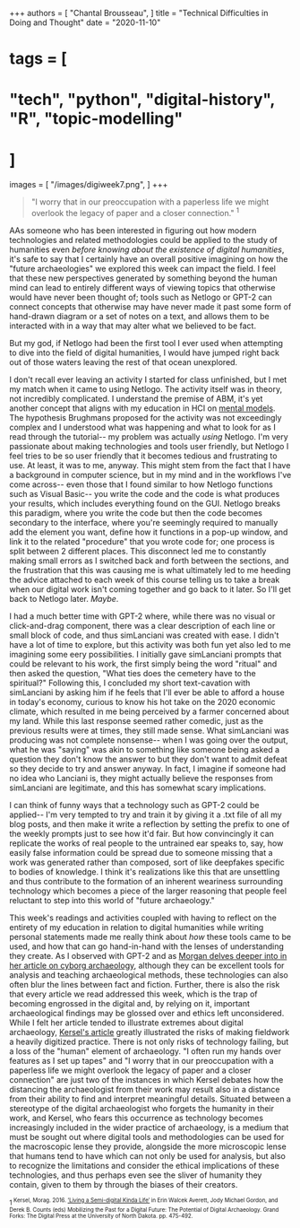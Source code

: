 +++
authors = [
    "Chantal Brousseau",
]
title = "Technical Difficulties in Doing and Thought"
date = "2020-11-10"
# tags = [
#     "tech", "python", "digital-history", "R", "topic-modelling"
# ]
images = [
"/images/digiweek7.png",
]
+++

> "I worry that in our preoccupation with a paperless life we might overlook the legacy of paper and a closer connection." <sup>1<sup>

AAs someone who has been interested in figuring out how modern technologies and related methodologies could be applied to the study of humanities even *before knowing about the existence of digital humanities*, it's safe to say that I certainly have an overall positive imagining on how the "future archaeologies" we explored this week can impact the field. I feel that these new perspectives generated by something beyond the human mind can lead to entirely different ways of viewing topics that otherwise would have never been thought of; tools such as Netlogo or GPT-2 can connect concepts that otherwise may have never made it past some form of hand-drawn diagram or a set of notes on a text, and allows them to be interacted with in a way that may alter what we believed to be fact.

But my god, if Netlogo had been the first tool I ever used when attempting to dive into the field of digital humanities, I would have jumped right back out of those waters leaving the rest of that ocean unexplored.

I don't recall ever leaving an activity I started for class unfinished, but I met my match when it came to using Netlogo. The activity itself was in theory, not incredibly complicated. I understand the premise of ABM, it's yet another concept that aligns with my education in HCI on [mental models](https://www.nngroup.com/articles/mental-models/). The hypothesis Brughmans proposed for the activity was not exceedingly complex and I understood what was happening and what to look for as I read through the tutorial-- my problem was actually *using* Netlogo. I'm very passionate about making technologies and tools user friendly, but Netlogo I feel tries to be so user friendly that it becomes tedious and frustrating to use. At least, it was to me, anyway. This might stem from the fact that I have a background in computer science, but in my mind and in the workflows I've come across-- even those that I found similar to how Netlogo functions such as Visual Basic-- you write the code and the code is what produces your results, which includes everything found on the GUI. Netlogo breaks this paradigm, where you write the code but then the code becomes secondary to the interface, where you're seemingly required to manually add the element you want, define how it functions in a pop-up window, and link it to the related "procedure" that you wrote code for; one process is split between 2 different places. This disconnect led me to constantly making small errors as I switched back and forth between the sections, and the frustration that this was causing me is what ultimately led to me heeding the advice attached to each week of this course telling us to take a break when our digital work isn't coming together and go back to it later. So I'll get back to Netlogo later. *Maybe*.

I had a much better time with GPT-2 where, while there was no visual or click-and-drag component, there was a clear description of each line or small block of code, and thus simLanciani was created with ease. I didn't have a lot of time to explore, but this activity was both fun yet also led to me imagining some eery possibilities. I initially gave simLanciani prompts that could be relevant to his work, the first simply being the word "ritual" and then asked the question, "What ties does the cemetery have to the spiritual?" Following this, I concluded my short text-cavation with simLanciani by asking him if he feels that I'll ever be able to afford a house in today's economy, curious to know his hot take on the 2020 economic climate, which resulted in me being perceived by a farmer concerned about my land. While this last response seemed rather comedic, just as the previous results were at times, they still made sense. What simLanciani was producing was not complete nonsense-- when I was going over the output, what he was "saying" was akin to something like someone being asked a question they don't know the answer to but they don't want to admit defeat so they decide to try and answer anyway. In fact, I imagine if someone had no idea who Lanciani is, they might actually believe the responses from simLanciani are legitimate, and this has somewhat scary implications.

I can think of funny ways that a technology such as GPT-2 could be applied-- I'm very tempted to try and train it by giving it a .txt file of all my blog posts, and then make it write a reflection by setting the prefix to one of the weekly prompts just to see how it'd fair. But how convincingly it can replicate the works of real people to the untrained ear speaks to, say, how easily false information could be spread due to someone missing that a work was generated rather than composed, sort of like deepfakes specific to bodies of knowledge. I think it's realizations like this that are unsettling and thus contribute to the formation of an inherent weariness surrounding technology which becomes a piece of the larger reasoning that people feel reluctant to step into this world of "future archaeology."

This week's readings and activities coupled with having to reflect on the entirety of my education in relation to digital humanities while writing personal statements made me really think about *how* these tools came to be used, and how that can go hand-in-hand with the lenses of understanding they create. As I observed with GPT-2 and as [Morgan delves deeper into in her article on cyborg archaeology](https://www.cambridge.org/core/journals/european-journal-of-archaeology/article/avatars-monsters-and-machines-a-cyborg-archaeology/CD467A5E5232B50D6CAA4D72091FCFA9/core-reader), although they can be excellent tools for analysis and teaching archaeological methods, these technologies can also often blur the lines between fact and fiction. Further, there is also the risk that every article we read addressed this week, which is the trap of becoming engrossed in the digital and, by relying on it, important archaeological findings may be glossed over and ethics left unconsidered. While I felt her article tended to illustrate extremes about digital archaeology, [Kersel's article](https://digitalpressatund.files.wordpress.com/2016/09/5_1_kersel.pdf) greatly illustrated the risks of making fieldwork a heavily digitized practice. There is not only risks of technology failing, but a loss of the "human" element of archaeology. "I often run my hands over features as I set up tapes" and "I worry that in our preoccupation with a paperless life we might overlook the legacy of paper and a closer connection" are just two of the instances in which Kersel debates how the distancing the archaeologist from their work may result also in a distance from their ability to find and interpret meaningful details. Situated between a stereotype of the digital archaeologist who forgets the humanity in their work, and Kersel, who fears this occurrence as technology becomes increasingly included in the wider practice of archaeology, is a medium that must be sought out where digital tools and methodologies can be used for the macroscopic lense they provide, alongside the more microscopic lense that humans tend to have which can not only be used for analysis, but also to recognize the limitations and consider the ethical implications of these technologies, and thus perhaps even see the sliver of humanity they contain, given to them by through the biases of their creators.

<sup>1<sup> Kersel, Morag. 2016. [‘Living a Semi-digital Kinda Life’](https://digitalpressatund.files.wordpress.com/2016/09/5_1_kersel.pdf) in Erin Walcek Averett, Jody Michael Gordon, and Derek B. Counts (eds) Mobilizing the Past for a Digital Future: The Potential of Digital Archaeology. Grand Forks: The Digital Press at the University of North Dakota. pp. 475-492.
